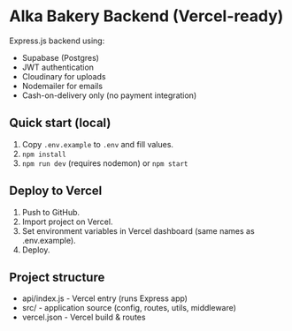 # Alka Bakery Backend (Vercel-ready)
Express.js backend using:
- Supabase (Postgres)
- JWT authentication
- Cloudinary for uploads
- Nodemailer for emails
- Cash-on-delivery only (no payment integration)

## Quick start (local)
1. Copy `.env.example` to `.env` and fill values.
2. `npm install`
3. `npm run dev` (requires nodemon) or `npm start`

## Deploy to Vercel
1. Push to GitHub.
2. Import project on Vercel.
3. Set environment variables in Vercel dashboard (same names as .env.example).
4. Deploy.

## Project structure
- api/index.js           - Vercel entry (runs Express app)
- src/                   - application source (config, routes, utils, middleware)
- vercel.json            - Vercel build & routes
